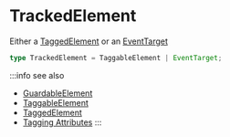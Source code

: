 # TrackedElement

Either a [TaggedElement](/tracking/api-reference/definitions/TaggedElement.md) or an [EventTarget](https://developer.mozilla.org/en-US/docs/Web/API/EventTarget)

```typescript
type TrackedElement = TaggableElement | EventTarget;
```

:::info see also
- [GuardableElement](/tracking/api-reference/definitions/GuardableElement.md)
- [TaggableElement](/tracking/api-reference/definitions/TaggableElement.md)
- [TaggedElement](/tracking/api-reference/definitions/TaggedElement.md)
- [Tagging Attributes](/tracking/api-reference/definitions/TaggingAttribute.md)
:::
